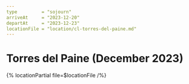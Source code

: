 ```yaml
---
type         = "sojourn"
arriveAt     = "2023-12-20"
departAt     = "2023-12-23"
locationFile = "location/cl-torres-del-paine.md"
---
```


# Torres del Paine (December 2023)

{% locationPartial file=$locationFile /%} 
